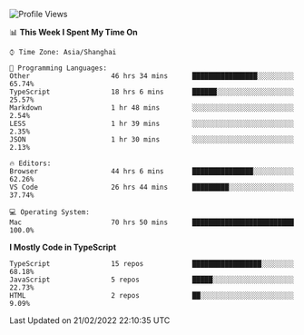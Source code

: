 <!--START_SECTION:waka-->
![Profile Views](http://img.shields.io/badge/Profile%20Views-0-blue)

📊 **This Week I Spent My Time On** 

```text
⌚︎ Time Zone: Asia/Shanghai

💬 Programming Languages: 
Other                    46 hrs 34 mins      ████████████████░░░░░░░░░   65.74% 
TypeScript               18 hrs 6 mins       ██████░░░░░░░░░░░░░░░░░░░   25.57% 
Markdown                 1 hr 48 mins        ░░░░░░░░░░░░░░░░░░░░░░░░░   2.54% 
LESS                     1 hr 39 mins        ░░░░░░░░░░░░░░░░░░░░░░░░░   2.35% 
JSON                     1 hr 30 mins        ░░░░░░░░░░░░░░░░░░░░░░░░░   2.13%

🔥 Editors: 
Browser                  44 hrs 6 mins       ███████████████░░░░░░░░░░   62.26% 
VS Code                  26 hrs 44 mins      █████████░░░░░░░░░░░░░░░░   37.74%

💻 Operating System: 
Mac                      70 hrs 50 mins      █████████████████████████   100.0%

```

**I Mostly Code in TypeScript** 

```text
TypeScript               15 repos            █████████████████░░░░░░░░   68.18% 
JavaScript               5 repos             █████░░░░░░░░░░░░░░░░░░░░   22.73% 
HTML                     2 repos             ██░░░░░░░░░░░░░░░░░░░░░░░   9.09%

```



 Last Updated on 21/02/2022 22:10:35 UTC
<!--END_SECTION:waka-->
